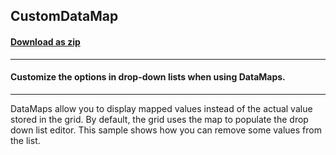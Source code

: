 ## CustomDataMap
#### [Download as zip](https://minhaskamal.github.io/DownGit/#/home?url=https://github.com/GrapeCity/ComponentOne-WinForms-Samples/tree/master/NetFramework\FlexGrid\VB\CustomDataMap)
____
#### Customize the options in drop-down lists when using DataMaps.
____
DataMaps allow you to display mapped values instead of the actual value stored in the grid. By default, the grid uses the map to populate the drop down list editor. This sample shows how you can remove some values from the list. 